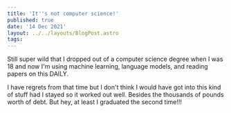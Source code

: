 ```yaml
---
title: 'It''s not computer science!'
published: true
date: '14 Dec 2021'
layout: ../../layouts/BlogPost.astro
tags: 
---
```


Still super wild that I dropped out of a computer science degree when I was 18 and now I'm using machine learning, language models, and reading papers on this DAILY.

I have regrets from that time but I don't think I would have got into this kind of stuff had I stayed so it worked out well. Besides the thousands of pounds worth of debt. But hey, at least I graduated the second time!!!